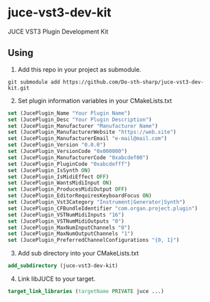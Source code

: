﻿# juce-vst3-dev-kit
JUCE VST3 Plugin Development Kit

## Using
1. Add this repo in your project as submodule.  
```shell
git submodule add https://github.com/Do-sth-sharp/juce-vst3-dev-kit.git
```

2. Set plugin information variables in your CMakeLists.txt  
```cmake
set (JucePlugin_Name "Your Plugin Name")
set (JucePlugin_Desc "Your Plugin Description")
set (JucePlugin_Manufacturer "Manufacturer Name")
set (JucePlugin_ManufacturerWebsite "https://web.site")
set (JucePlugin_ManufacturerEmail "e-mail@mail.com")
set (JucePlugin_Version "0.0.0")
set (JucePlugin_VersionCode "0x000000")
set (JucePlugin_ManufacturerCode "0xabcdef00")
set (JucePlugin_PluginCode "0xabcdefff")
set (JucePlugin_IsSynth ON)
set (JucePlugin_IsMidiEffect OFF)
set (JucePlugin_WantsMidiInput ON)
set (JucePlugin_ProducesMidiOutput OFF)
set (JucePlugin_EditorRequiresKeyboardFocus ON)
set (JucePlugin_Vst3Category "Instrument|Generator|Synth")
set (JucePlugin_CFBundleIdentifier "com.organ.project.plugin")
set (JucePlugin_VSTNumMidiInputs "16")
set (JucePlugin_VSTNumMidiOutputs "0")
set (JucePlugin_MaxNumInputChannels "0")
set (JucePlugin_MaxNumOutputChannels "1")
set (JucePlugin_PreferredChannelConfigurations "{0, 1}")
```

3. Add sub directory into your CMakeLists.txt  
```cmake
add_subdirectory (juce-vst3-dev-kit)
```

4. Link libJUCE to your target.  
```cmake
target_link_libraries (targetName PRIVATE juce ...)
```